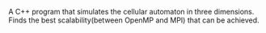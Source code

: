 A C++ program that simulates the cellular automaton in three dimensions. Finds the best scalability(between OpenMP and MPI) that can be achieved.
